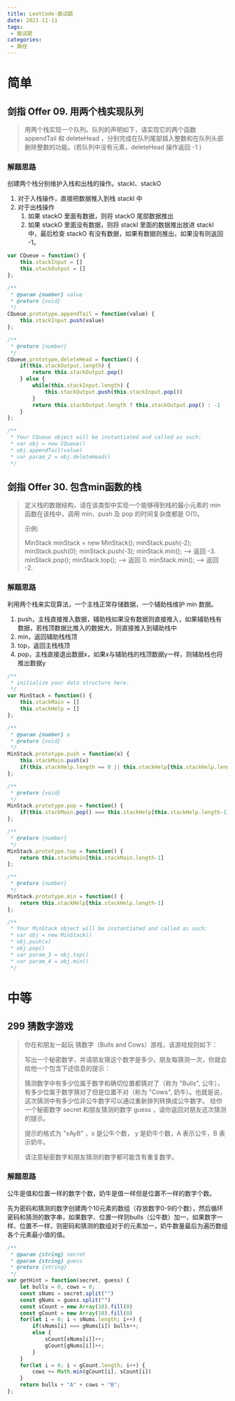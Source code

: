 ```yaml
---
title: LeetCode-面试题
date: 2021-11-11
tags:
 - 面试题
categories:
 - 面经
---
```

# 简单

## 剑指 Offer 09. 用两个栈实现队列

> 用两个栈实现一个队列。队列的声明如下，请实现它的两个函数 appendTail 和 deleteHead ，分别完成在队列尾部插入整数和在队列头部删除整数的功能。(若队列中没有元素，deleteHead 操作返回 -1 )

### 解题思路

创建两个栈分别维护入栈和出栈的操作。stackI、stackO

1. 对于入栈操作，直接把数据推入到栈 stackI 中
2. 对于出栈操作
   1. 如果 stackO 里面有数据，则将 stackO 尾部数据推出
   2. 如果 stackO 里面没有数据，则将 stackI 里面的数据推出放进 stackI 中，最后检查 stackO 有没有数据，如果有数据则推出，如果没有则返回 -1。

```js
var CQueue = function() {
    this.stackInput = []
    this.stackOutput = []
};

/** 
 * @param {number} value
 * @return {void}
 */
CQueue.prototype.appendTail = function(value) {
    this.stackInput.push(value)
};

/**
 * @return {number}
 */
CQueue.prototype.deleteHead = function() {
    if(this.stackOutput.length) {
        return this.stackOutput.pop()
    } else {
        while(this.stackInput.length) {
            this.stackOutput.push(this.stackInput.pop())
        }
        return this.stackOutput.length ? this.stackOutput.pop() : -1
    }
};

/**
 * Your CQueue object will be instantiated and called as such:
 * var obj = new CQueue()
 * obj.appendTail(value)
 * var param_2 = obj.deleteHead()
 */
```



## 剑指 Offer 30. 包含min函数的栈

> 定义栈的数据结构，请在该类型中实现一个能够得到栈的最小元素的 min 函数在该栈中，调用 min、push 及 pop 的时间复杂度都是 O(1)。
>
>  
>
> 示例:
>
> MinStack minStack = new MinStack();
> minStack.push(-2);
> minStack.push(0);
> minStack.push(-3);
> minStack.min();   --> 返回 -3.
> minStack.pop();
> minStack.top();      --> 返回 0.
> minStack.min();   --> 返回 -2.

### 解题思路

利用两个栈来实现算法，一个主栈正常存储数据，一个辅助栈维护 min 数据。

1. push，主栈直接推入数据，辅助栈如果没有数据则直接推入，如果辅助栈有数据，若栈顶数据比推入的数据大，则直接推入到辅助栈中
2. min，返回辅助栈栈顶
3. top，返回主栈栈顶
4. pop，主栈直接退出数据x，如果x与辅助栈的栈顶数据y一样，则辅助栈也将推出数据y

```js
/**
 * initialize your data structure here.
 */
var MinStack = function() {
    this.stackMain = []
    this.stackHelp = []
};

/** 
 * @param {number} x
 * @return {void}
 */
MinStack.prototype.push = function(x) {
    this.stackMain.push(x)
    if(this.stackHelp.length == 0 || this.stackHelp[this.stackHelp.length - 1] >= x) this.stackHelp.push(x)
};

/**
 * @return {void}
 */
MinStack.prototype.pop = function() {
    if(this.stackMain.pop() === this.stackHelp[this.stackHelp.length-1]) this.stackHelp.pop()
};

/**
 * @return {number}
 */
MinStack.prototype.top = function() {
    return this.stackMain[this.stackMain.length-1]
};

/**
 * @return {number}
 */
MinStack.prototype.min = function() {
    return this.stackHelp[this.stackHelp.length-1]
};

/**
 * Your MinStack object will be instantiated and called as such:
 * var obj = new MinStack()
 * obj.push(x)
 * obj.pop()
 * var param_3 = obj.top()
 * var param_4 = obj.min()
 */
```



# 中等

## 299 猜数字游戏

> 你在和朋友一起玩 猜数字（Bulls and Cows）游戏，该游戏规则如下：
>
> 写出一个秘密数字，并请朋友猜这个数字是多少。朋友每猜测一次，你就会给他一个包含下述信息的提示：
>
> 猜测数字中有多少位属于数字和确切位置都猜对了（称为 "Bulls", 公牛），
> 有多少位属于数字猜对了但是位置不对（称为 "Cows", 奶牛）。也就是说，这次猜测中有多少位非公牛数字可以通过重新排列转换成公牛数字。
> 给你一个秘密数字 secret 和朋友猜测的数字 guess ，请你返回对朋友这次猜测的提示。
>
> 提示的格式为 "xAyB" ，x 是公牛个数， y 是奶牛个数，A 表示公牛，B 表示奶牛。
>
> 请注意秘密数字和朋友猜测的数字都可能含有重复数字。

### 解题思路

公牛是值和位置一样的数字个数，奶牛是值一样但是位置不一样的数字个数。

先为密码和猜测的数字创建两个10元素的数组（存放数字0-9的个数），然后循环密码和猜测的数字串，如果数字、位置一样则bulls（公牛数）加一，如果数字一样、位置不一样，则密码和猜测的数组对于的元素加一，奶牛数量最后为遍历数组各个元素最小值的值。

```js
/**
 * @param {string} secret
 * @param {string} guess
 * @return {string}
 */
var getHint = function(secret, guess) {
    let bulls = 0, cows = 0;
    const sNums = secret.split("")
    const gNums = guess.split("")
    const sCount = new Array(10).fill(0)
    const gCount = new Array(10).fill(0)
    for(let i = 0; i < sNums.length; i++) {
        if(sNums[i] === gNums[i]) bulls++;
        else {
            sCount[sNums[i]]++;
            gCount[gNums[i]]++;
        }
    }
    for(let i = 0; i < gCount.length; i++) {
        cows += Math.min(gCount[i], sCount[i])
    }
    return bulls + "A" + cows + "B";
};
```

